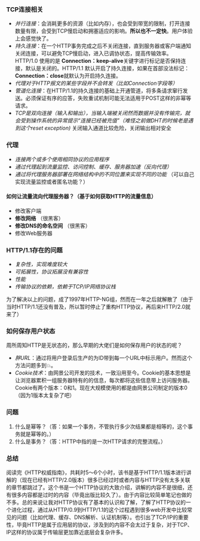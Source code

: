 ### TCP连接相关

 - *并行连接*：会消耗更多的资源（比如内存），也会受到带宽的限制，打开连接数量有限，会受到TCP慢启动和拥塞适应的影响。**所以也不一定快**。用户体验上会感觉快了。
 - *持久连接*：在一个HTTP事务完成之后不关闭连接，直到服务器或客户端通知关闭连接，可以避免TCP慢启动，进入已调协状态，提高传输效率。HTTP/1.0 使用的是 **Connection：keep-alive**关键字进行标记是否保持连接，默认是关闭的。HTTP/1.1 默认开启了持久连接，如果在首部没法标记：**Connection：close**就默认为开启持久连接。
 - *代理对于HTTP报文的某些字段并不会转发（比如Connection字段等）*
 - *管道化连接*：在HTTP/1.1的持久连接的基础上开通管道，将多条请求窜行发送。必须保证有序的应答，失败重试机制可能无法适用于POST这样的非幂等请求。
 - *TCP是双向连接（输入和输出），当输入端被关闭然而数据并没有传输完，就会受到操作系统的异常提示“连接已经被充值”（难怪之前做DHT的时候老是遇到这个reset exception)* 关闭输入通道比较危险，关闭输出相对安全

### 代理

 - *连接两个或多个使用相同协议的应用程序*
 - *通过代理起到流量监控、访问控制、缓存、服务器加速（反向代理）*
 - *通过将代理服务器部署在网络结构中的不同位置来实现不同的功能* （可以自己实现流量监控或者匿名功能？）

#### 如何让流量流向代理服务器？（基于如何获取HTTP的流量信息）

  - 修改客户端
  - **修改网络** （很黑客）
  - **修改DNS的命名空间** （很黑客）
  - 修改Web服务器

### HTTP/1.1存在的问题

 - *复杂性，实现难度较大*
 - *可拓展性，协议拓展没有兼容性*
 - *性能*
 - *传输协议的依赖，依赖于TCP/IP网络协议栈*

为了解决以上的问题，成了1997年HTTP-NG组，然而在一年之后就解散了（由于当时HTTP/1.1还没有普及，所以暂时停止了重构HTTP协议，再后来HTTP/2.0就来了）

### 如何保存用户状态

周所周知HTTP是无状态的，那么早期的大佬们是如何保存用户的状态的呢？

 - *胖URL*：通过将用户登录后生产的为ID带到每一个URL中标示用户。然而这个方法问题多到💥。
 - *Cookie技术*：由网景公司开发的技术，一致沿用至今。Cookie的基本思想是让浏览器累积一组服务器特有的的信息，每次都将这些信息带上访问服务器。Cookie有两个版本：0和1。现在大规模使用的都是由网景公司制定的版本0（因为1版本太复杂了吧）
 


### 问题

 1. 什么是幂等？（答：如果一个事务，不管执行多少次结果都是相等的，这个事务就是幂等的。）
 2. 什么是事务？（答：HTTP中指的是一次HTTP请求的完整流程。）

### 总结

  阅读完《HTTP权威指南》，共耗时5～6个小时，该书是基于HTTP/1.1版本进行讲解的（现在已经有HTTP/2.0版本）很多已经过时或者内容与HTTP没有太多关联的章节都跳过了。这个书是一个HTTP协议的大致介绍，讲解的内容不是很细，还有很多内容都是过时的内容（毕竟出版比较久了）。由于内容比较简单笔记也做的不多。总的来说让我对HTTP协议有了基本的认识和了解，了解了HTTP协议的一个进化过程，通过从HTTP/0.9到HTTP/1.1的这个过程遇到很多web开发中比较常见的问题（比如代理、缓存、DNS解析、认证机制等）。也引出了TCP/IP的重要性，毕竟HTTP是属于应用层的协议，涉及到的内容不会太过于复杂，对于TCP、IP这样的协议属于传输层更加靠近底层会复杂许多。